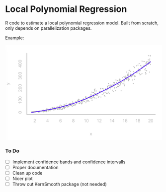 # Local Polynomial Regression

R code to estimate a local polynomial regression model. Built from scratch, only depends on parallelization packages. 

Example:

![N|Solid](https://raw.githubusercontent.com/ebommes/nonparametrics/master/example.png)

### To Do
- [ ] Implement confidence bands and confidence intervalls
- [ ] Proper documentation
- [ ] Clean up code
- [ ] Nicer plot
- [ ] Throw out KernSmooth package (not needed)
